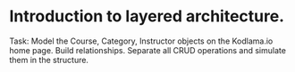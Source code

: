 # Introduction to layered architecture.
 Task: Model the Course, Category, Instructor objects on the Kodlama.io home page. Build relationships. Separate all CRUD operations and simulate them in the structure.
